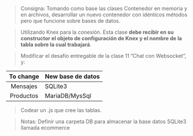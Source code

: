 > Consigna: Tomando como base las clases Contenedor en memoria y en archivos, desarrollar un nuevo contenedor con idénticos métodos pero que funcione sobre bases de datos.

> Utilizando Knex para la conexión. Esta clase **debe recibir en su constructor el objeto de configuración de Knex y el nombre de la tabla sobre la cual trabajará**.

> Modificar el desafío entregable de la clase 11 ”Chat con Websocket”, y:

| To change | New base de datos |
| :-------: | ----------------- |
| Mensajes  | SQLite3           |
| Productos | MariaDB/MysSql    |

> Codear un .js que cree las tablas.

> Notas:
> Definir una carpeta DB para almacenar la base datos SQLite3 llamada ecommerce
